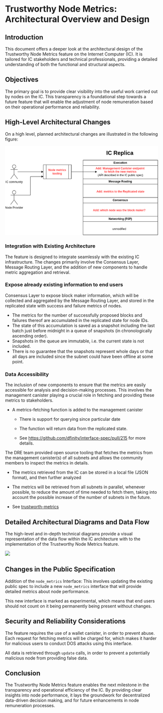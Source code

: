 # Trustworthy Node Metrics: Architectural Overview and Design

## Introduction

This document offers a deeper look at the architectural design of the Trustworthy Node Metrics feature on the Internet Computer (IC). It is tailored for IC stakeholders and technical professionals, providing a detailed understanding of both the functional and structural aspects.


## Objectives

The primary goal is to provide clear visibility into the useful work carried out by nodes on the IC. This transparency is a foundational step towards a future feature that will enable the adjustment of node remuneration based on their operational performance and reliability.


## High-Level Architectural Changes

On a high level, planned architectural changes are illustrated in the following figure:

![Architectural changes diagram](image.png)

### Integration with Existing Architecture

The feature is designed to integrate seamlessly with the existing IC infrastructure. The changes primarily involve the Consensus Layer, Message Routing Layer, and the addition of new components to handle metric aggregation and retrieval.

### Expose already existing information to end users

Consensus Layer to expose block maker information, which will be collected and aggregated by the Message Routing Layer, and stored in the replicated state with success and failure metrics of nodes.
- The metrics for the number of successfully proposed blocks and failures thereof are accumulated in the replicated state for node IDs. 
- The state of this accumulation is saved as a snapshot including the last batch just before midnight in a queue of snapshots (in chronologically ascending order).
- Snapshots in the queue are immutable, i.e. the current state is not included.
- There is no guarantee that the snapshots represent whole days or that all days are included since the subnet could have been offline at some point. 


### Data Accessibility
The inclusion of new components to ensure that the metrics are easily accessible for analysis and decision-making processes. This involves the management canister playing a crucial role in fetching and providing these metrics to stakeholders.

- A metrics-fetching function is added to the management canister

  - There is support for querying since particular date

  - The function will return data from the replicated state.

  - See https://github.com/dfinity/interface-spec/pull/215 for more details.

The DRE team provided open source tooling that fetches the metrics from the management canister(s) of all subnets and allows the community members to inspect the metrics in details.

- The metrics retrieved from the IC can be stored in a local file (JSON format), and then further analyzed

- The metrics will be retrieved from all subnets in parallel, whenever possible, to reduce the amount of time needed to fetch them, taking into account the possible increase of the number of subnets in the future.

- See [trustworth-metrics](./trustworth-metrics.md)

## Detailed Architectural Diagrams and Data Flow

The high-level and in-depth technical diagrams provide a visual representation of the data flow within the IC architecture with to the implementation of the Trustworthy Node Metrics feature.

[![](https://mermaid.ink/img/pako:eNqtlFFv2jAQx7_KyU8gQSWSNzRVotCqoMEqQKNrwoNJLonVxEa2M8pKv3vPoYMwqa2K5pdYd3__7-4Xy88sUjGyLks1X2cwH4QSaJlytQ-EbNiHviqKUgq7Ddk-7dZNELJDAsZYrFCbMJTBb9Qi2UKBVovILEO2hHb7ch4MptcwVyoXMl3WbFwSboMBtxx6kudbI0ylMzXVbaUaBaPZjwnETroRNjvWOAhHlXAYHDsbSiPSzAKXMfx0rYmIW6EkqAQmNDvcoU6ULriM8M0IZfwPhtlTUJGggEQL9zTUseYcvrXbruziGFsEC57nJO1zKYxFXdMvSH9x0b7cJWijrBpnB4POUdDrUP_SoDSlge98S6fdWLvrp7UyaGCVq-gRCv6IGoSsmncT7eCqQ22O0RieIkxVaYk1NMbT5t7lpOurTuXZS1ONKbdk6whttKDtDvqdRqMxxXXuaGEMM0ufZrN5PD_oBGMuqVCBsjZmZTrXpbEbpW12uAfQuxs623cJb08I_zrpdU_MIQvZzQFadQfoxkVaGdN-O9i4n6BtQkT0TciIq1fj6p3L1fsCV-9Drt6nXL1zuHrvcv1zwvXhv3H1a1z9c7n6X-Dqf8jV_5Srfw5Xv8aVtViB1LuI6b18domQ2Yz8QtalbYwJL3Pr3sgXkvLSqtlWRqxrdYktVq6JLQ4Ep_9SsG7Cc0NRjIVVerx_g6unuMXWXD4o9Vfz8gpvRMv6?type=png)](https://mermaid.live/edit#pako:eNqtlFFv2jAQx7_KyU8gQSWSNzRVotCqoMEqQKNrwoNJLonVxEa2M8pKv3vPoYMwqa2K5pdYd3__7-4Xy88sUjGyLks1X2cwH4QSaJlytQ-EbNiHviqKUgq7Ddk-7dZNELJDAsZYrFCbMJTBb9Qi2UKBVovILEO2hHb7ch4MptcwVyoXMl3WbFwSboMBtxx6kudbI0ylMzXVbaUaBaPZjwnETroRNjvWOAhHlXAYHDsbSiPSzAKXMfx0rYmIW6EkqAQmNDvcoU6ULriM8M0IZfwPhtlTUJGggEQL9zTUseYcvrXbruziGFsEC57nJO1zKYxFXdMvSH9x0b7cJWijrBpnB4POUdDrUP_SoDSlge98S6fdWLvrp7UyaGCVq-gRCv6IGoSsmncT7eCqQ22O0RieIkxVaYk1NMbT5t7lpOurTuXZS1ONKbdk6whttKDtDvqdRqMxxXXuaGEMM0ufZrN5PD_oBGMuqVCBsjZmZTrXpbEbpW12uAfQuxs623cJb08I_zrpdU_MIQvZzQFadQfoxkVaGdN-O9i4n6BtQkT0TciIq1fj6p3L1fsCV-9Drt6nXL1zuHrvcv1zwvXhv3H1a1z9c7n6X-Dqf8jV_5Srfw5Xv8aVtViB1LuI6b18domQ2Yz8QtalbYwJL3Pr3sgXkvLSqtlWRqxrdYktVq6JLQ4Ep_9SsG7Cc0NRjIVVerx_g6unuMXWXD4o9Vfz8gpvRMv6)

## Changes in the Public Specification

Addition of the `node_metrics` Interface: This involves updating the existing public spec to include a new `node_metrics` interface that will provide detailed metrics about node performance.

This new interface is marked as experimental, which means that end users should not count on it being permanently being present without changes.


## Security and Reliability Considerations

The feature requires the use of a wallet canister, in order to prevent abuse. Each request for fetching metrics will be charged for, which makes it harder for malicious users to conduct DOS attacks using this interface.

All data is retrieved through `update` calls, in order to prevent a potentially malicious node from providing false data.

## Conclusion

The Trustworthy Node Metrics feature enables the next milestone in the transparency and operational efficiency of the IC. By providing clear insights into node performance, it lays the groundwork for decentralized data-driven decision making, and for future enhancements in node remuneration processes.
